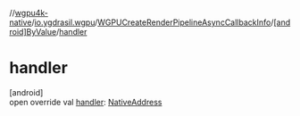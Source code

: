 //[wgpu4k-native](../../../../index.md)/[io.ygdrasil.wgpu](../../index.md)/[WGPUCreateRenderPipelineAsyncCallbackInfo](../index.md)/[[android]ByValue](index.md)/[handler](handler.md)

# handler

[android]\
open override val [handler](handler.md): [NativeAddress](../../../ffi/-native-address/index.md)